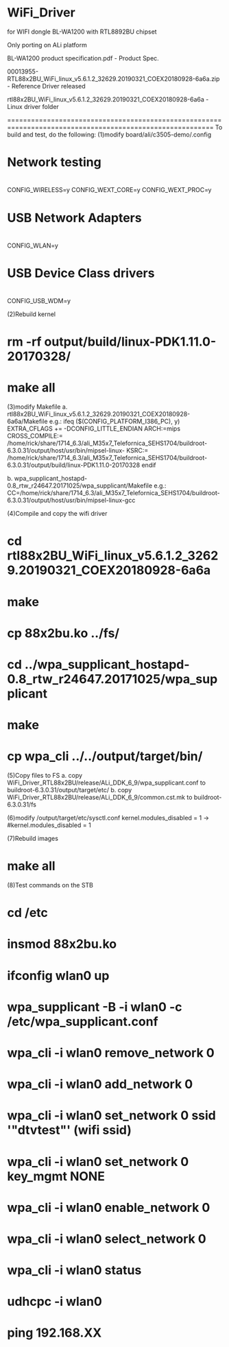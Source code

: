 # WiFi_Driver
for WIFI dongle BL-WA1200 with RTL8892BU chipset

Only porting on ALi platform

BL-WA1200 product specification.pdf - Product Spec.

00013955-RTL88x2BU_WiFi_linux_v5.6.1.2_32629.20190321_COEX20180928-6a6a.zip - Reference Driver released

rtl88x2BU_WiFi_linux_v5.6.1.2_32629.20190321_COEX20180928-6a6a - Linux driver folder

==========================================================================================================
To build and test, do the following:
(1)modify board/ali/c3505-demo/.config
#
# Network testing
#
CONFIG_WIRELESS=y
CONFIG_WEXT_CORE=y
CONFIG_WEXT_PROC=y

#
# USB Network Adapters
#
CONFIG_WLAN=y

#
# USB Device Class drivers
#
CONFIG_USB_WDM=y

(2)Rebuild kernel
# rm -rf output/build/linux-PDK1.11.0-20170328/
# make all

(3)modify Makefile
a. rtl88x2BU_WiFi_linux_v5.6.1.2_32629.20190321_COEX20180928-6a6a/Makefile
e.g.:
ifeq ($(CONFIG_PLATFORM_I386_PC), y)
EXTRA_CFLAGS += -DCONFIG_LITTLE_ENDIAN
ARCH:=mips
CROSS_COMPILE:= /home/rick/share/1714_6.3/ali_M35x7_Telefornica_SEHS1704/buildroot-6.3.0.31/output/host/usr/bin/mipsel-linux-
KSRC:= /home/rick/share/1714_6.3/ali_M35x7_Telefornica_SEHS1704/buildroot-6.3.0.31/output/build/linux-PDK1.11.0-20170328
endif

b. wpa_supplicant_hostapd-0.8_rtw_r24647.20171025/wpa_supplicant/Makefile
e.g.:
CC=/home/rick/share/1714_6.3/ali_M35x7_Telefornica_SEHS1704/buildroot-6.3.0.31/output/host/usr/bin/mipsel-linux-gcc

(4)Compile and copy the wifi driver
# 
# cd rtl88x2BU_WiFi_linux_v5.6.1.2_32629.20190321_COEX20180928-6a6a
# make
# cp 88x2bu.ko ../fs/
# cd ../wpa_supplicant_hostapd-0.8_rtw_r24647.20171025/wpa_supplicant
# make
# cp wpa_cli ../../output/target/bin/

(5)Copy files to FS
a. copy WiFi_Driver_RTL88x2BU/release/ALi_DDK_6_9/wpa_supplicant.conf to buildroot-6.3.0.31/output/target/etc/
b. copy WiFi_Driver_RTL88x2BU/release/ALi_DDK_6_9/common.cst.mk to buildroot-6.3.0.31/fs

(6)modify /output/target/etc/sysctl.conf
kernel.modules_disabled = 1 -> #kernel.modules_disabled = 1

(7)Rebuild images
# make all

(8)Test commands on the STB
# cd /etc
# insmod 88x2bu.ko
# ifconfig wlan0 up
# wpa_supplicant -B -i wlan0 -c /etc/wpa_supplicant.conf
# wpa_cli -i wlan0 remove_network 0
# wpa_cli -i wlan0 add_network 0
# wpa_cli -i wlan0 set_network 0 ssid '"dtvtest"' (wifi ssid)
# wpa_cli -i wlan0 set_network 0 key_mgmt NONE
# wpa_cli -i wlan0 enable_network 0
# wpa_cli -i wlan0 select_network 0
# wpa_cli -i wlan0 status
# udhcpc -i wlan0
# ping 192.168.XX
